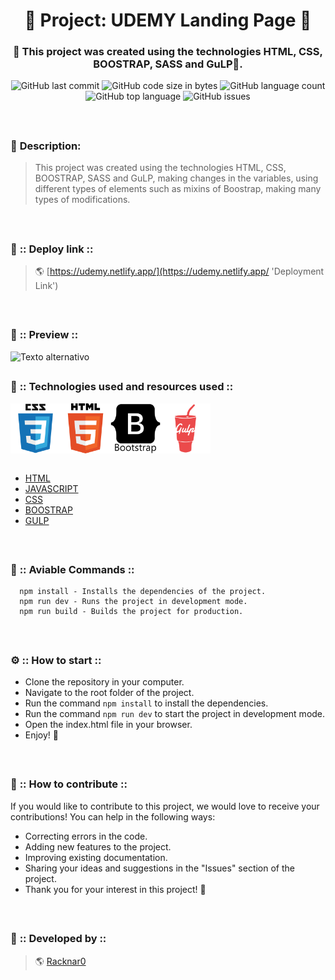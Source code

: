 <h1 align="center">🌟 Project: UDEMY Landing Page 🎨</h1>


<h3 align="center">📝 This project was created using the technologies HTML, CSS, BOOSTRAP, SASS and GuLP🌟.</h3>


<div align="center">
  
![GitHub last commit](https://img.shields.io/github/last-commit/Racknar0/udemy)
![GitHub code size in bytes](https://img.shields.io/github/languages/code-size/Racknar0/udemy)
![GitHub language count](https://img.shields.io/github/languages/count/Racknar0/udemy)
![GitHub top language](https://img.shields.io/github/languages/top/Racknar0/udemy)
![GitHub issues](https://img.shields.io/github/issues/Racknar0/udemy)

</div>

<br>

## <h3>📄 **Description:**</h3>

> This project  was created using the technologies HTML, CSS, BOOSTRAP, SASS and GuLP, making changes in the variables, using different types of elements such as mixins of Boostrap, making many types of modifications.

<br>

## <h3>🚀 **:: Deploy link ::**</h3>

> 🌎 [https://udemy.netlify.app/](https://udemy.netlify.app/ 'Deployment Link')

<br>

## <h3>📄 **:: Preview ::**</h3>

<img src="./preview.gif" alt="Texto alternativo" width="400px">

<br>

## <h3>📄 **:: Technologies used and resources used ::**</h3>

<div style="display: flex; justify-content: start; align-items: center;">
      <img src="https://raw.githubusercontent.com/devicons/devicon/master/icons/css3/css3-original-wordmark.svg" alt="css3" width="80" height="80" /> 
      <img src="https://github.com/Racknar0/logos/blob/master/coleccion-logos/html5.png?raw=true" alt="css3" width="80" height="80" />
      <img src="https://raw.githubusercontent.com/devicons/devicon/master/icons/bootstrap/bootstrap-plain-wordmark.svg"
      alt="bootstrap" width="80" height="80" />
      <img src="https://raw.githubusercontent.com/Racknar0/logos/181ca6311c2bd5811614e50fb29a6c713bc4575e/coleccion-logos/gulp/gulp-plain.svg"
      alt="bootstrap" width="80" height="80" />
</div>

<br>

-   [HTML](https://developer.mozilla.org/es/docs/Web/HTML 'HTML')
-   [JAVASCRIPT](https://developer.mozilla.org/es/docs/Web/JavaScript 'JAVASCRIPT')
-   [CSS](https://developer.mozilla.org/es/docs/Web/CSS 'CSS')
-   [BOOSTRAP](https://getbootstrap.com/ 'BOOSTRAP')
-   [GULP](https://gulpjs.com/ 'GULP')

<br>

## <h3>🤖 **:: Aviable Commands ::**</h3>

      npm install - Installs the dependencies of the project.
      npm run dev - Runs the project in development mode.
      npm run build - Builds the project for production.

<br>

## <h3>⚙️ **:: How to start ::**</h3>

-   Clone the repository in your computer.
-   Navigate to the root folder of the project.
-   Run the command `npm install` to install the dependencies.
-   Run the command `npm run dev` to start the project in development mode.
-   Open the index.html file in your browser.
-   Enjoy! 🎉

<br>

## <h3>🤝 **:: How to contribute ::**</h3>

If you would like to contribute to this project, we would love to receive your contributions! You can help in the following ways:

-   Correcting errors in the code.
-   Adding new features to the project.
-   Improving existing documentation.
-   Sharing your ideas and suggestions in the "Issues" section of the project.
-   Thank you for your interest in this project! 🎉

<br>

## <h3>🤝 **:: Developed by ::**</h3>

> 🌎 [Racknar0](https://github.com/Racknar0 'Deployment Link')
